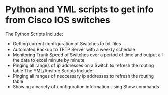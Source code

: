 # Python and YML scripts to get info from Cisco IOS switches
The Python Scripts Include:
* Getting current configuration of Switches to txt files
* Automated Backup to TFTP Server with a weekly schedule
* Monitoring Trunk Speed of Switches over a period of time and output all the data to excel minute by minute
* Pinging all ranges of ip addresses on a Switch to refresh the routing table
The YML/Ansible Scripts Include:
* Pinging all ranges of neccessary ip addresses to refresh the routing table
* Showing a variety of configuration information using Show commands
